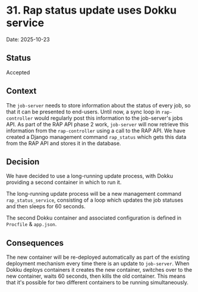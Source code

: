 # 31. Rap status update uses Dokku service

Date: 2025-10-23

## Status

Accepted

## Context

The `job-server` needs to store information about the status of every job, so that it can be presented to end-users. Until now, a sync loop in `rap-controller` would regularly post this information to the job-server's jobs API. As part of the RAP API phase 2 work, `job-server` will now retrieve this information from the `rap-controller` using a call to the RAP API. We have created a Django management command `rap_status` which gets this data from the RAP API and stores it in the database.

## Decision

We have decided to use a long-running update process, with Dokku providing a second container in which to run it.

The long-running update process will be a new management command `rap_status_service`, consisting of a loop which updates the job statuses and then sleeps for 60 seconds.

The second Dokku container and associated configuration is defined in `Procfile` & `app.json`.

## Consequences

The new container will be re-deployed automatically as part of the existing deployment mechanism every time there is an update to `job-server`. When Dokku deploys containers it creates the new container, switches over to the new container, waits 60 seconds, then kills the old container. This means that it's possible for two different containers to be running simultaneously.
